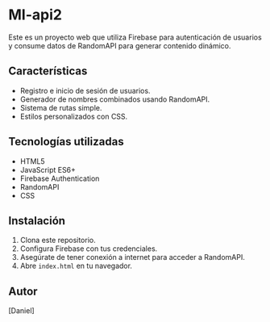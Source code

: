 # MI-api2

Este es un proyecto web que utiliza Firebase para autenticación de usuarios y consume datos de RandomAPI para generar contenido dinámico.

## Características

- Registro e inicio de sesión de usuarios.
- Generador de nombres combinados usando RandomAPI.
- Sistema de rutas simple.
- Estilos personalizados con CSS.

## Tecnologías utilizadas

- HTML5
- JavaScript ES6+
- Firebase Authentication
- RandomAPI
- CSS

## Instalación

1. Clona este repositorio.
2. Configura Firebase con tus credenciales.
3. Asegúrate de tener conexión a internet para acceder a RandomAPI.
4. Abre `index.html` en tu navegador.

## Autor

[Daniel]